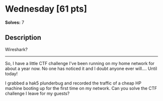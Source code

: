# Wednesday [61 pts]

**Solves:** 7

## Description
Wireshark?

-----

So, I have a little CTF challenge I've been running on my home network for about a year now. No one has noticed it and I doubt anyone ever will.... Until today!

I grabbed a hak5 plunderbug and recorded the traffic of a cheap HP machine booting up for the first time on my network. Can you solve the CTF challenge I leave for my guests?
